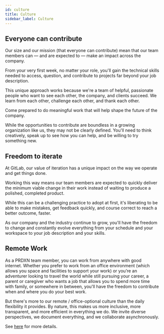 ```yaml
---
id: culture
title: Culture
sidebar_label: Culture
---
```


## Everyone can contribute
Our size and our mission (that everyone can contribute) mean that our team members can — and are expected to — make an impact across the company.

From your very first week, no matter your role, you'll gain the technical skills needed to access, question, and contribute to projects far beyond your job description.

This unique approach works because we're a team of helpful, passionate people who want to see each other, the company, and clients succeed. We learn from each other, challenge each other, and thank each other.

Come prepared to do meaningful work that will help shape the future of the company.

While the opportunities to contribute are boundless in a growing organization like us, they may not be clearly defined. You'll need to think creatively, speak up to see how you can help, and be willing to try something new.

## Freedom to iterate
At GitLab, our value of iteration has a unique impact on the way we operate and get things done.

Working this way means our team members are expected to quickly deliver the minimum viable change in their work instead of waiting to produce a polished, completed product.

While this can be a challenging practice to adopt at first, it's liberating to be able to make mistakes, get feedback quickly, and course correct to reach a better outcome, faster.

As our company and the industry continue to grow, you'll have the freedom to change and constantly evolve everything from your schedule and your workspace to your job description and your skills.

## Remote Work
As a PRDXN team member, you can work from anywhere with good internet. Whether you prefer to work from an office environment (which allows you space and facilities to support your work) or you’re an adventurer looking to travel the world while still pursuing your career, a parent or caregiver who wants a job that allows you to spend more time with family, or somewhere in between, you'll have the freedom to contribute when and where you do your best work.

But there's more to our remote / office-optional culture than the daily flexibility it provides. By nature, this makes us more inclusive, more transparent, and more efficient in everything we do. We invite diverse perspectives, we document everything, and we collaborate asynchronously.

See [here](https://github.com/prdxn-org/handbook/blob/master/remote.md) for more details.
